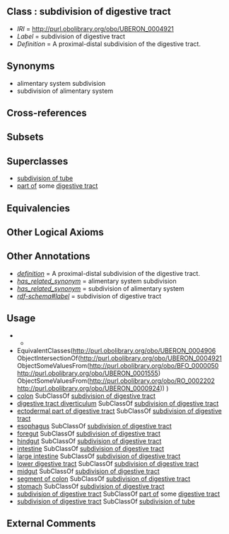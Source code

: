 
## Class : subdivision of digestive tract

 * *IRI* = http://purl.obolibrary.org/obo/UBERON_0004921
 * *Label* = subdivision of digestive tract
 * *Definition* = A proximal-distal subdivision of the digestive tract.

## Synonyms

 * alimentary system subdivision
 * subdivision of alimentary system

## Cross-references


## Subsets


## Superclasses

 * [subdivision of tube](../../UBERON/22/UBERON_0013522.md)
 * [part of](../../BFO/50/BFO_0000050.md) some [digestive tract](../../UBERON/55/UBERON_0001555.md)

## Equivalencies


## Other Logical Axioms


## Other Annotations

 * *[definition](../../IAO/15/IAO_0000115.md)* = A proximal-distal subdivision of the digestive tract.
 * *[has_related_synonym](../../ym/oboInOwl#hasRelatedSynonym.md)* = alimentary system subdivision
 * *[has_related_synonym](../../ym/oboInOwl#hasRelatedSynonym.md)* = subdivision of alimentary system
 * *[rdf-schema#label](../../el/rdf-schema#label.md)* = subdivision of digestive tract

## Usage

 * -
 * EquivalentClasses(<http://purl.obolibrary.org/obo/UBERON_0004906> ObjectIntersectionOf(<http://purl.obolibrary.org/obo/UBERON_0004921> ObjectSomeValuesFrom(<http://purl.obolibrary.org/obo/BFO_0000050> <http://purl.obolibrary.org/obo/UBERON_0001555>) ObjectSomeValuesFrom(<http://purl.obolibrary.org/obo/RO_0002202> <http://purl.obolibrary.org/obo/UBERON_0000924>)) )
 * [colon](../../UBERON/55/UBERON_0001155.md) SubClassOf [subdivision of digestive tract](../../UBERON/21/UBERON_0004921.md)
 * [digestive tract diverticulum](../../UBERON/54/UBERON_0009854.md) SubClassOf [subdivision of digestive tract](../../UBERON/21/UBERON_0004921.md)
 * [ectodermal part of digestive tract](../../UBERON/06/UBERON_0004906.md) SubClassOf [subdivision of digestive tract](../../UBERON/21/UBERON_0004921.md)
 * [esophagus](../../UBERON/43/UBERON_0001043.md) SubClassOf [subdivision of digestive tract](../../UBERON/21/UBERON_0004921.md)
 * [foregut](../../UBERON/41/UBERON_0001041.md) SubClassOf [subdivision of digestive tract](../../UBERON/21/UBERON_0004921.md)
 * [hindgut](../../UBERON/46/UBERON_0001046.md) SubClassOf [subdivision of digestive tract](../../UBERON/21/UBERON_0004921.md)
 * [intestine](../../UBERON/60/UBERON_0000160.md) SubClassOf [subdivision of digestive tract](../../UBERON/21/UBERON_0004921.md)
 * [large intestine](../../UBERON/59/UBERON_0000059.md) SubClassOf [subdivision of digestive tract](../../UBERON/21/UBERON_0004921.md)
 * [lower digestive tract](../../UBERON/07/UBERON_0004907.md) SubClassOf [subdivision of digestive tract](../../UBERON/21/UBERON_0004921.md)
 * [midgut](../../UBERON/45/UBERON_0001045.md) SubClassOf [subdivision of digestive tract](../../UBERON/21/UBERON_0004921.md)
 * [segment of colon](../../UBERON/68/UBERON_0000168.md) SubClassOf [subdivision of digestive tract](../../UBERON/21/UBERON_0004921.md)
 * [stomach](../../UBERON/45/UBERON_0000945.md) SubClassOf [subdivision of digestive tract](../../UBERON/21/UBERON_0004921.md)
 * [subdivision of digestive tract](../../UBERON/21/UBERON_0004921.md) SubClassOf [part of](../../BFO/50/BFO_0000050.md) some [digestive tract](../../UBERON/55/UBERON_0001555.md)
 * [subdivision of digestive tract](../../UBERON/21/UBERON_0004921.md) SubClassOf [subdivision of tube](../../UBERON/22/UBERON_0013522.md)

## External Comments

